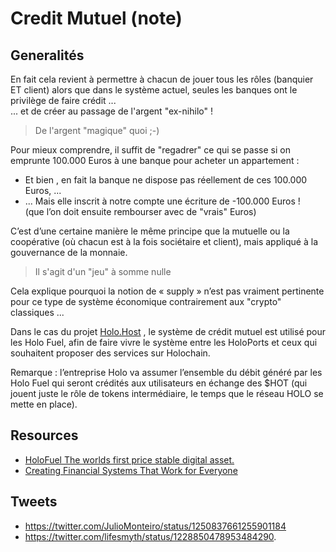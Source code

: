 Credit Mutuel (note)
==

Generalités
-

En fait cela revient à permettre à chacun de jouer tous les rôles (banquier ET client) alors que dans le système actuel, seules les banques ont le privilège de faire crédit ...    
... et de créer au passage de l'argent "ex-nihilo" !   
> De l'argent "magique" quoi ;-)

Pour mieux comprendre, il suffit de "regadrer" ce qui se passe si on emprunte 100.000 Euros à une banque pour acheter un appartement :

* Et bien , en fait la banque ne dispose pas réellement de ces 100.000 Euros, ...
* ... Mais elle inscrit à notre compte une écriture de -100.000 Euros !   
(que l’on doit ensuite rembourser avec de "vrais" Euros)

C’est d’une certaine manière le même principe que la mutuelle ou la coopérative (où chacun est à la fois sociétaire et client), mais appliqué à la gouvernance de la monnaie.
> Il s'agit d'un "jeu" à somme nulle

Cela explique pourquoi la notion de « supply » n’est pas vraiment pertinente pour ce type de système économique contrairement aux "crypto" classiques ...

Dans le cas du projet <a href="https://holo.host/">Holo.Host</a> 
, le système de crédit mutuel est utilisé pour les Holo Fuel, afin de faire vivre le système entre les HoloPorts et ceux qui souhaitent proposer des services sur Holochain.

Remarque : l’entreprise Holo va assumer l’ensemble du débit généré par les Holo Fuel qui seront crédités aux utilisateurs en échange des $HOT (qui jouent juste le rôle de tokens intermédiaire, le temps que le réseau HOLO se mette en place).


Resources
-

* <a href="https://medium.com/@cloudthings/holofuel-the-worlds-first-price-stable-digital-asset-b97c2de95905">HoloFuel The worlds first price stable digital asset.</a>   
* <a href="https://medium.com/holochain/the-holocene-explosion-2-3-game-changing-possibilities-in-a-world-of-unenclosable-carriers-7c1a97f32e9c">Creating Financial Systems That Work for Everyone</a> 

Tweets
-
* https://twitter.com/JulioMonteiro/status/1250837661255901184
* https://twitter.com/lifesmyth/status/1228850478953484290.  
